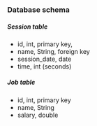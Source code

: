 ### Database schema

##### Session table
* id, int, primary key,
* name, String, foreign key
* session_date, date
* time, int (seconds)

##### Job table
* id, int, primary key
* name, String
* salary, double
